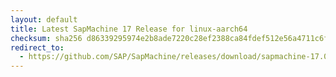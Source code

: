 ```yaml
---
layout: default
title: Latest SapMachine 17 Release for linux-aarch64
checksum: sha256 d86339295974e2b8ade7220c28ef2388ca84fdef512e56a4711c6f5adfe73184
redirect_to:
  - https://github.com/SAP/SapMachine/releases/download/sapmachine-17.0.12/sapmachine-jre-17.0.12_linux-aarch64_bin.tar.gz
---
```

